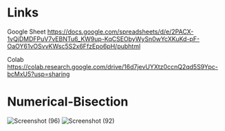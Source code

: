 # Links
Google Sheet
https://docs.google.com/spreadsheets/d/e/2PACX-1vQjDMDFPuV7vEBNTu6_KW9up-KqCSEObyWySn0wYcXKuKd-pF-OaOY61vOSvvKWsc5S2x6FfzEpo6pH/pubhtml

Colab
https://colab.research.google.com/drive/16d7jevUYXtz0ccnQ2qd5S9Ypc-bcMxU5?usp=sharing

# Numerical-Bisection
![Screenshot (96)](https://github.com/clark-9-9/Numerical-Bisection/assets/98894510/791ff88f-85e3-4bbe-8caa-dd804ad87979)
![Screenshot (92)](https://github.com/clark-9-9/Numerical-Bisection/assets/98894510/8b8122b7-48d2-41fa-8397-886ef36e1f49)
